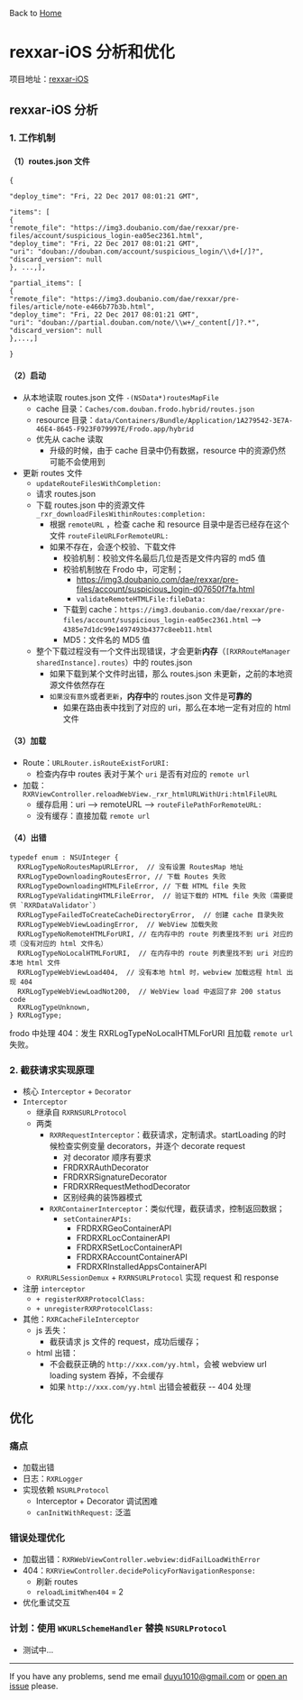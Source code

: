 Back to [Home](https://bigyelow.github.io)

# rexxar-iOS 分析和优化

项目地址：[rexxar-iOS](https://github.com/bigyelow/rexxar-ios)

## rexxar-iOS 分析
### 1. 工作机制
#### （1）routes.json 文件

```
{

"deploy_time": "Fri, 22 Dec 2017 08:01:21 GMT",

"items": [
{
"remote_file": "https://img3.doubanio.com/dae/rexxar/pre-files/account/suspicious_login-ea05ec2361.html",
"deploy_time": "Fri, 22 Dec 2017 08:01:21 GMT",
"uri": "douban://douban.com/account/suspicious_login/\\d+[/]?",
"discard_version": null
}, ...,],

"partial_items": [
{
"remote_file": "https://img3.doubanio.com/dae/rexxar/pre-files/article/note-e466b77b3b.html",
"deploy_time": "Fri, 22 Dec 2017 08:01:21 GMT",
"uri": "douban://partial.douban.com/note/\\w+/_content[/]?.*",
"discard_version": null
},...,]

}
```

#### （2）启动
- 从本地读取 routes.json 文件 `-(NSData*)routesMapFile`
	- cache 目录：`Caches/com.douban.frodo.hybrid/routes.json`
	- resource 目录：`data/Containers/Bundle/Application/1A279542-3E7A-46E4-8645-F923F079997E/Frodo.app/hybrid`
	- 优先从 cache 读取
		- 升级的时候，由于 cache 目录中仍有数据，resource 中的资源仍然可能不会使用到
- 更新 routes 文件
	- `updateRouteFilesWithCompletion:`
	- 请求 routes.json
	- 下载 routes.json 中的资源文件 `_rxr_downloadFilesWithinRoutes:completion:`
		- 根据 `remoteURL` ，检查 cache 和 resource 目录中是否已经存在这个文件 `routeFileURLForRemoteURL:`
		- 如果不存在，会逐个校验、下载文件
			- 校验机制：校验文件名最后几位是否是文件内容的 md5 值
			- 校验机制放在 Frodo 中，可定制；
				- https://img3.doubanio.com/dae/rexxar/pre-files/account/suspicious_login-d07650f7fa.html
				- `validateRemoteHTMLFile:fileData:`
			- 下载到 cache：`https://img3.doubanio.com/dae/rexxar/pre-files/account/suspicious_login-ea05ec2361.html` --> `4385e7d1dc99e1497493b4377c8eeb11.html`
			- MD5：文件名的 MD5 值
	- 整个下载过程没有一个文件出现错误，才会更新**内存**（`[RXRRouteManager sharedInstance].routes`）中的 routes.json
		- 如果下载到某个文件时出错，那么 routes.json 未更新，之前的本地资源文件依然存在
		- `如果没有意外`或者`更新`，**内存中**的 routes.json 文件是**可靠的**
			- 如果在路由表中找到了对应的 uri，那么在本地一定有对应的 html 文件

#### （3）加载
- Route：`URLRouter.isRouteExistForURI:`
	- 检查内存中 routes 表对于某个 `uri` 是否有对应的 `remote url`
- 加载：`RXRViewController.reloadWebView._rxr_htmlURLWithUri:htmlFileURL`
	- 缓存启用：uri --> remoteURL --> `routeFilePathForRemoteURL:`
	- 没有缓存：直接加载 `remote url`

#### （4）出错
```
typedef enum : NSUInteger {
  RXRLogTypeNoRoutesMapURLError,  // 没有设置 RoutesMap 地址
  RXRLogTypeDownloadingRoutesError, // 下载 Routes 失败
  RXRLogTypeDownloadingHTMLFileError, // 下载 HTML file 失败
  RXRLogTypeValidatingHTMLFileError,  // 验证下载的 HTML file 失败（需要提供 `RXRDataValidator`）
  RXRLogTypeFailedToCreateCacheDirectoryError,  // 创建 cache 目录失败
  RXRLogTypeWebViewLoadingError,  // WebView 加载失败
  RXRLogTypeNoRemoteHTMLForURI, // 在内存中的 route 列表里找不到 uri 对应的项（没有对应的 html 文件名）
  RXRLogTypeNoLocalHTMLForURI,  // 在内存中的 route 列表里找不到 uri 对应的本地 html 文件
  RXRLogTypeWebViewLoad404,  // 没有本地 html 时，webview 加载远程 html 出现 404
  RXRLogTypeWebViewLoadNot200,  // WebView load 中返回了非 200 status code
  RXRLogTypeUnknown,
} RXRLogType;
```

frodo 中处理 404：发生 RXRLogTypeNoLocalHTMLForURI 且加载 `remote url` 失败。

### 2. 截获请求实现原理
 - 核心 `Interceptor` + `Decorator`
 - `Interceptor`
	 - 继承自 `RXRNSURLProtocol`
	 - 两类
		 - `RXRRequestInterceptor`：截获请求，定制请求。startLoading 的时候检查实例变量 decorators，并逐个 decorate request
			 - 对 decorator 顺序有要求
			 - FRDRXRAuthDecorator
			 - FRDRXRSignatureDecorator
			 - FRDRXRRequestMethodDecorator
			 - 区别经典的装饰器模式
		 - `RXRContainerInterceptor`：类似代理，截获请求，控制返回数据；
			 - `setContainerAPIs:`
			 	- FRDRXRGeoContainerAPI
			 	- FRDRXRLocContainerAPI
			 	- FRDRXRSetLocContainerAPI
			 	- FRDRXRAccountContainerAPI
			 	- FRDRXRInstalledAppsContainerAPI
 	- `RXRURLSessionDemux` + `RXRNSURLProtocol` 实现 request 和 response
- 注册 `interceptor`
	- `+ registerRXRProtocolClass:`
	- `+ unregisterRXRProtocolClass:`
- 其他：`RXRCacheFileInterceptor`
	- js 丢失：
		- 截获请求 js 文件的 request，成功后缓存；
	- html 出错：
		- 不会截获正确的 `http://xxx.com/yy.html`，会被 webview url loading system 吞掉，不会缓存
		- 如果 `http://xxx.com/yy.html` 出错会被截获 -- 404 处理

## 优化
### 痛点
- 加载出错
- 日志：`RXRLogger`
- 实现依赖 `NSURLProtocol`
	- Interceptor + Decorator 调试困难
	- `canInitWithRequest:` 泛滥
	
### 错误处理优化
- 加载出错：`RXRWebViewController.webview:didFailLoadWithError`
- 404：`RXRViewController.decidePolicyForNavigationResponse:`
	- 刷新 routes
	- `reloadLimitWhen404` = 2
- 优化重试交互

### 计划：使用 `WKURLSchemeHandler` 替换 `NSURLProtocol`
- 测试中...

---
If you have any problems, send me email duyu1010@gmail.com or  [open an issue](https://github.com/bigyelow/bigyelow.github.io/issues/new) please.